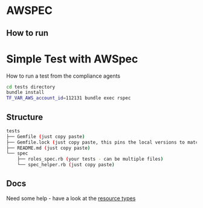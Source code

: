 
# AWSPEC

## How to run
# Simple Test with AWSpec

How to run a test from the compliance agents

```bash
cd tests directory
bundle install
TF_VAR_AWS_account_id=112131 bundle exec rspec
```

## Structure
```bash
tests
├── Gemfile (just copy paste)
├── Gemfile.lock (just copy paste, this pins the local versions to match the agents)
├── README.md (just copy paste)
└── spec
    ├── roles_spec.rb (your tests - can be multiple files)
    └── spec_helper.rb (just copy paste)
```
## Docs

Need some help - have a look at the [resource types](https://github.com/k1LoW/awspec/blob/master/doc/resource_types.md)
